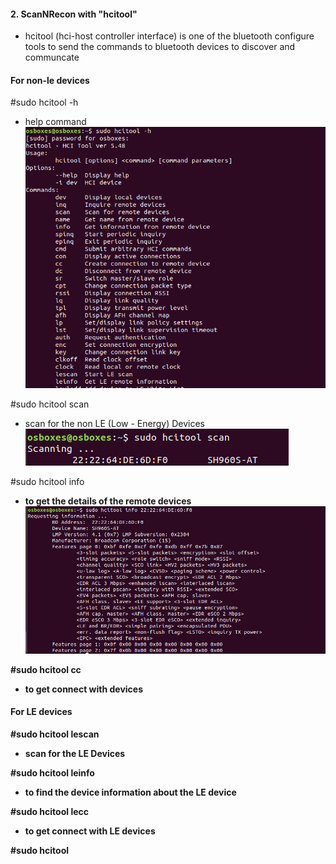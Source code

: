 #### 2. ScanNRecon with "hcitool"
   - hcitool (hci-host controller interface) is one of the bluetooth configure tools to send the commands to bluetooth devices to discover and communcate
   
   #### For non-le devices
   
   #sudo hcitool -h 
   - help command
   ![](/photos/hcitool%20-h.PNG)
   
   #sudo hcitool scan
   - scan for the non LE (Low - Energy) Devices
   ![](/photos/hcitoolscan.PNG)
   
   #sudo hcitool info <b addr>
   - to get the details of the remote devices
   ![](/photos/hcitoolinfo.PNG)
   
   #sudo hcitool cc 
   - to get connect with devices 
   
   
   #### For LE devices
      
   #sudo hcitool lescan
   - scan for the LE Devices
   
   #sudo hcitool leinfo <baddr>
   - to find the device information about the LE device
   
   #sudo hcitool lecc  <baddr>
   - to get connect with LE devices
   
   #sudo hcitool 
